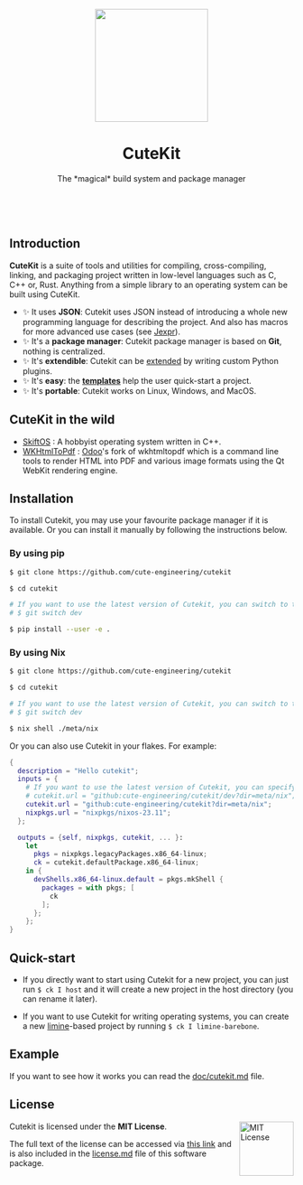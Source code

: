 <br/>
<br/>
<br/>
<p align="center">
    <img src="https://branding.cute.engineering/projects/cutekit/logo.png" width="200" height="200">
</p>
<h1 align="center">CuteKit</h1>
<p align="center">
    The *magical* build system and package manager
</p>
<br/>
<br/>
<br/>

## Introduction

**CuteKit** is a suite of tools and utilities for compiling, cross-compiling, linking, and packaging project written in low-level languages such as C, C++ or, Rust. Anything from a simple library to an operating system can be built using CuteKit.

- ✨ It uses **JSON**: Cutekit uses JSON instead of introducing a whole new programming language for describing the project. And also has macros for more advanced use cases (see [Jexpr](doc/spec/jexpr.md)).
- ✨ It's a **package manager**: Cutekit package manager is based on **Git**, nothing is centralized.
- ✨ It's **extendible**: Cutekit can be [extended](./doc/extends.md) by writing custom Python plugins.
- ✨ It's **easy**: the [**templates**](./doc/templates.md) help the user quick-start a project.
- ✨ It's **portable**: Cutekit works on Linux, Windows, and MacOS.

## CuteKit in the wild

- [SkiftOS](https://github.com/skift-org/skift) : A hobbyist operating system written in C++.
- [WKHtmlToPdf](https://github.com/odoo/wkhtmltopdf) : [Odoo](https://github.com/odoo/odoo)'s fork of wkhtmltopdf which is a command line tools to render HTML into PDF and various image formats using the Qt WebKit rendering engine.

## Installation

To install Cutekit, you may use your favourite package manager if it is available. Or you can install it manually by following the instructions below.


### By using pip

```bash
$ git clone https://github.com/cute-engineering/cutekit

$ cd cutekit

# If you want to use the latest version of Cutekit, you can switch to the dev branch.
# $ git switch dev

$ pip install --user -e .
```

### By using Nix

```bash
$ git clone https://github.com/cute-engineering/cutekit

$ cd cutekit

# If you want to use the latest version of Cutekit, you can switch to the dev branch.
# $ git switch dev

$ nix shell ./meta/nix
```

Or you can also use Cutekit in your flakes. For example:

```nix
{
  description = "Hello cutekit";
  inputs = {
    # If you want to use the latest version of Cutekit, you can specify the dev branch.
    # cutekit.url = "github:cute-engineering/cutekit/dev?dir=meta/nix";
    cutekit.url = "github:cute-engineering/cutekit?dir=meta/nix";
    nixpkgs.url = "nixpkgs/nixos-23.11";
  };

  outputs = {self, nixpkgs, cutekit, ... }:
    let
      pkgs = nixpkgs.legacyPackages.x86_64-linux;
      ck = cutekit.defaultPackage.x86_64-linux;
    in {
      devShells.x86_64-linux.default = pkgs.mkShell {
        packages = with pkgs; [
          ck
        ];
      };
    };
}
```


## Quick-start

- If you directly want to start using Cutekit for a new project, you can just run `$ ck I host` and it will create a new project in the host directory (you can rename it later).

- If you want to use Cutekit for writing operating systems, you can create a new [limine](https://github.com/limine-bootloader/limine/)-based project by running `$ ck I limine-barebone`.

## Example

If you want to see how it works you can read the [doc/cutekit.md](doc/cutekit.md) file.

## License

<a href="https://opensource.org/licenses/MIT">
  <img align="right" height="96" alt="MIT License" src="https://branding.cute.engineering/licenses/mit.svg" />
</a>

Cutekit is licensed under the **MIT License**.

The full text of the license can be accessed via [this link](https://opensource.org/licenses/MIT) and is also included in the [license.md](license.md) file of this software package.
